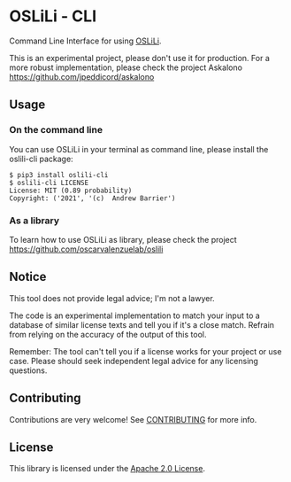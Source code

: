 # OSLiLi - CLI

Command Line Interface for using [OSLiLi](https://github.com/oscarvalenzuelab/oslili).

This is an experimental project, please don't use it for production. For a more robust implementation, please check the project Askalono https://github.com/jpeddicord/askalono

## Usage

### On the command line

You can use OSLiLi in your terminal as command line, please install the oslili-cli package:

```
$ pip3 install oslili-cli
$ oslili-cli LICENSE
License: MIT (0.89 probability)
Copyright: ('2021', '(c)  Andrew Barrier')
```

### As a library

To learn how to use OSLiLi as library, please check the project https://github.com/oscarvalenzuelab/oslili

## Notice

This tool does not provide legal advice; I'm not a lawyer.

The code is an experimental implementation to match your input to a database of similar license texts and tell you if it's a close match. Refrain from relying on the accuracy of the output of this tool.

Remember: The tool can't tell you if a license works for your project or use case. Please should seek independent legal advice for any licensing questions.

## Contributing

Contributions are very welcome! See [CONTRIBUTING](CONTRIBUTING.md) for more info.

## License

This library is licensed under the [Apache 2.0 License](LICENSE).
